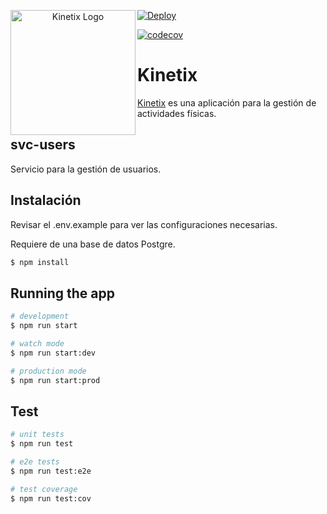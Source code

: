 <p align="center">
  <a href="http://fi.uba.ar/" target="blank"><a href="https://ibb.co/sg2mHKD"><img src="https://i.ibb.co/NFsVS9k/Isotipo.png" alt="Kinetix Logo" width="200" border="0" align="left"/></a></a>
</p>

[![Deploy](https://github.com/taller2-fiufit/svc-users/actions/workflows/cd.yml/badge.svg)](https://github.com/taller2-fiufit/svc-users/actions/workflows/cd.yml)

[![codecov](https://codecov.io/github/taller2-fiufit/svc-users/branch/main/graph/badge.svg?token=5XUJID246G)](https://codecov.io/github/taller2-fiufit/svc-users)

# Kinetix

[Kinetix](https://github.com/taller2-fiufit) es una aplicación para la gestión de actividades físicas.

## svc-users
Servicio para la gestión de usuarios.

## Instalación
Revisar el .env.example para ver las configuraciones necesarias.

Requiere de una base de datos Postgre.

```bash
$ npm install
```

## Running the app

```bash
# development
$ npm run start

# watch mode
$ npm run start:dev

# production mode
$ npm run start:prod
```

## Test

```bash
# unit tests
$ npm run test

# e2e tests
$ npm run test:e2e

# test coverage
$ npm run test:cov
```

